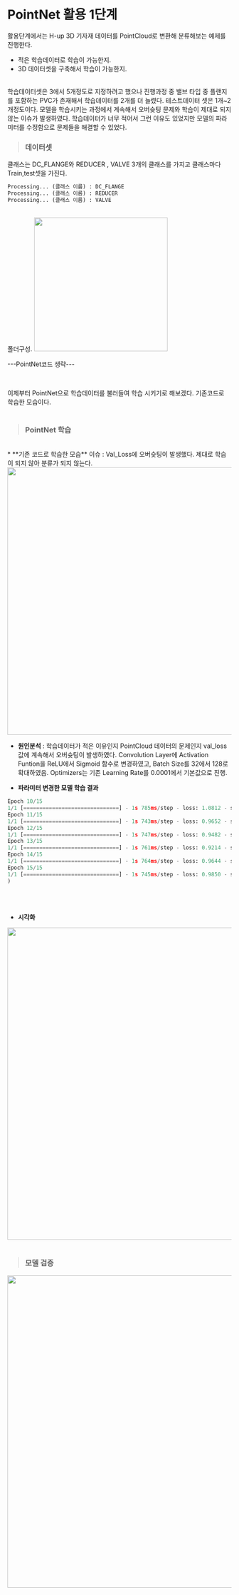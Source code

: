 # PointNet 활용 1단계

활용단계에서는 H-up 3D 기자재 데이터를 PointCloud로 변환해 분류해보는 예제를 진행한다. <br>
+ 적은 학습데이터로 학습이 가능한지. 
+ 3D 데이터셋을 구축해서 학습이 가능한지.
<br>
학습데이터셋은 3에서 5개정도로 지정하려고 했으나 진행과정 중 밸브 타입 중 플랜지를 포함하는 PVC가 존재해서 학습데이터를 2개를 더 늘렸다. 테스트데이터 셋은 1개~2개정도이다. 모델을 학습시키는 과정에서 계속해서 오버슛팅 문제와 학습이 제대로 되지 않는 이슈가 발생하였다. 학습데이터가 너무 적어서 그런 이유도 있었지만 모델의 파라미터를 수정함으로 문제들을 해결할 수 있었다. 

<br>

>### **데이터셋**  
클래스는 DC_FLANGE와 REDUCER , VALVE 3개의 클래스를 가지고 클래스마다 Train,test셋을 가진다.
 ```python
 Processing... (클래스 이름) : DC_FLANGE   
 Processing... (클래스 이름) : REDUCER   
 Processing... (클래스 이름) : VALVE
 ```
 <br>
 폴더구성.
<img src = "https://user-images.githubusercontent.com/60258130/221112008-bb3afc62-0080-4388-be3f-c7d3d82c861a.PNG" width =300>

<br>

 ---PointNet코드 생략---       
 
<br>

이제부터 PointNet으로 학습데이터를 불러들여 학습 시키기로 해보겠다. 기존코드로 학습한 모습이다.  
<br>
>### **PointNet 학습**  
 <br>
 * **기존 코드로 학습한 모습**  
 이슈 : Val_Loss에 오버슛팅이 발생했다. 제대로 학습이 되지 않아 분류가 되지 않는다.
 <img src="https://user-images.githubusercontent.com/60258130/221111422-dffdd878-7f9f-4cb6-9a96-4c120261892f.png" width = 600>

* **원인분석** : 학습데이터가 적은 이유인지 PointCloud 데이터의 문제인지 val_loss 값에 계속해서 오버슛팅이 발생하였다. Convolution Layer에 Activation Funtion을 ReLU에서 Sigmoid 함수로 변경하였고, Batch Size를 32에서 128로 확대하였음. Optimizers는 기존 Learning Rate를 0.0001에서 기본값으로 진행.<br>

* **파라미터 변경한 모델 학습 결과**  
```python
Epoch 10/15
1/1 [==============================] - 1s 785ms/step - loss: 1.0812 - sparse_categorical_accuracy: 0.7692 - val_loss: 0.5071 - val_sparse_categorical_accuracy: 0.7500
Epoch 11/15
1/1 [==============================] - 1s 743ms/step - loss: 0.9652 - sparse_categorical_accuracy: 0.7692 - val_loss: 0.7049 - val_sparse_categorical_accuracy: 0.7500
Epoch 12/15
1/1 [==============================] - 1s 747ms/step - loss: 0.9482 - sparse_categorical_accuracy: 0.7692 - val_loss: 0.6542 - val_sparse_categorical_accuracy: 0.7500
Epoch 13/15
1/1 [==============================] - 1s 761ms/step - loss: 0.9214 - sparse_categorical_accuracy: 0.8462 - val_loss: 0.9881 - val_sparse_categorical_accuracy: 0.5000
Epoch 14/15
1/1 [==============================] - 1s 764ms/step - loss: 0.9644 - sparse_categorical_accuracy: 0.9231 - val_loss: 1.1610 - val_sparse_categorical_accuracy: 0.5000
Epoch 15/15
1/1 [==============================] - 1s 745ms/step - loss: 0.9850 - sparse_categorical_accuracy: 0.7692 - val_loss: 0.4795 - val_sparse_categorical_accuracy: 1.0000
)
```
<br><br>     
* **시각화**                        
<img src = https://user-images.githubusercontent.com/60258130/221104266-a8c86884-38d1-40bd-9ed8-41d9afd715b9.png width = "700px">   
<br><br>

>### **모델 검증**   
<img src = https://user-images.githubusercontent.com/60258130/221104250-f603c61f-3a4d-44f2-9d4e-adbecd0cafd8.png width = "700px">   
